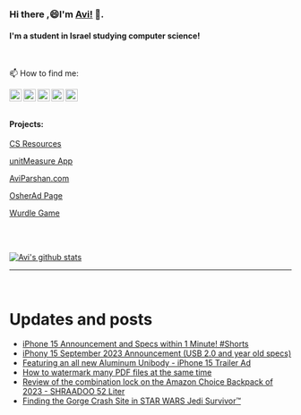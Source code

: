 
<!--
**avipars/avipars** is a ✨ _special_ ✨ repository because its `README.md` (this file) appears on your GitHub profile.

Here are some ideas to get you started:

- 🔭 I’m currently working on ...
- 🌱 I’m currently learning ...
- 👯 I’m looking to collaborate on ...
- 🤔 I’m looking for help with ...
- 💬 Ask me about ...

- 😄 Pronouns: ...
- ⚡ Fun fact: ...
-->

### Hi there ,😄I'm [Avi!](https://www.aviparshan.com/?utm_source=ghb) 👋.  
#### I'm a student in Israel studying computer science!
<br/>

📫 How to find me:

<a href="https://twitter.com/aviinfinity"  target="_blank">
  <img align="left" alt="Twitter" width="22px" src="https://cdn.jsdelivr.net/npm/simple-icons@v3/icons/twitter.svg" />
</a>
<a href="https://www.linkedin.com/in/aviparshan/" target="_blank">
  <img align="left" alt="Linkedin" width="22px" src="https://cdn.jsdelivr.net/npm/simple-icons@v3/icons/linkedin.svg" />
</a>
<a href="https://www.instagram.com/aviparshan/"  target="_blank">
  <img align="left" alt="Instagram" width="22px" src="https://cdn.jsdelivr.net/npm/simple-icons@v3/icons/instagram.svg" />
</a>

<a href="https://stackoverflow.com/users/4276951/a-p"  target="_blank">
  <img align="left" alt="Stack Overflow" width="22px" src="https://cdn.jsdelivr.net/npm/simple-icons@v3/icons/stackoverflow.svg" />
</a>

<a href="https://www.youtube.com/channel/UCYzocrbgFApPAGhq7PAw9Gw"  target="_blank">
  <img align="left" alt="YouTube" width="22px" src="https://cdn.jsdelivr.net/npm/simple-icons@v3/icons/youtube.svg" />
</a>

<br />

<br />



#### Projects:

[CS Resources](https://cs.aviparshan.com/?utm_source=ghb)

[unitMeasure App](https://www.unitmeasure.xyz/?utm_source=ghb)

[AviParshan.com](https://www.aviparshan.com/?utm_source=ghb)

[OsherAd Page](https://aviparshan.com/OsherAd/?utm_source=ghb)

[Wurdle Game](https://avipars.github.io/WordleOSS/?utm_source=ghb)

<br /> 


<br />

[![Avi's github stats](https://github-readme-stats.vercel.app/api?username=avipars)](https://github.com/anuraghazra/github-readme-stats)


*************

<br />

# Updates and posts
<!-- BLOG-POST-LIST:START -->
- [iPhone 15 Announcement and Specs within 1 Minute! #Shorts](https://www.youtube.com/watch?v=GQK9yJljnlw)
- [iPhony 15 September 2023 Announcement &lpar;USB 2.0 and year old specs&rpar;](https://www.youtube.com/watch?v=SLzDaLY1snQ)
- [Featuring an all new Aluminum Unibody - iPhone 15 Trailer Ad](https://www.youtube.com/watch?v=TnkmeNgCGEY)
- [How to watermark many PDF files at the same time](https://aviparshan.medium.com/how-to-watermark-many-pdf-files-at-the-same-time-488d5944c307?source=rss-aa2514e75b06------2)
- [Review of the combination lock on the Amazon Choice Backpack of 2023 -  SHRAADOO 52 Liter](https://www.youtube.com/watch?v=FL0XeN3F8xE)
- [Finding the Gorge Crash Site in STAR WARS Jedi  Survivor™](https://www.youtube.com/watch?v=1UvO4i60zMw)
<!-- BLOG-POST-LIST:END -->

